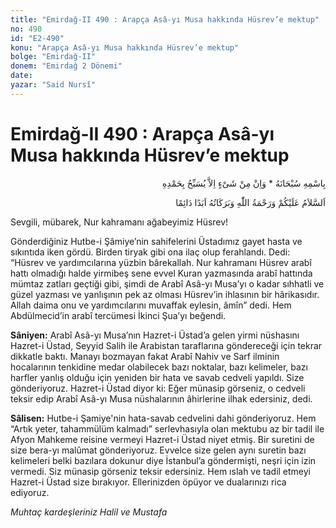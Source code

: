 ```yaml
---
title: "Emirdağ-II 490 : Arapça Asâ-yı Musa hakkında Hüsrev’e mektup"
no: 490
id: "E2-490"
konu: "Arapça Asâ-yı Musa hakkında Hüsrev’e mektup"
bolge: "Emirdağ-II"
donem: "Emirdağ 2 Dönemi"
date: 
yazar: "Said Nursî"
---
```


# Emirdağ-II 490 : Arapça Asâ-yı Musa hakkında Hüsrev’e mektup

<p class="arabic" dir="rtl" title="Meal: “Subhân Allah’ın adıyla” * “Hiçbir şey yoktur ki O'nu hamd ile tesbih etmesin” [İsrâ 17:44]">بِاسْمِهِ سُبْحَانَهُ * وَاِنْ مِنْ شَىْءٍ اِلاَّ يُسَبِّحُ بِحَمْدِهِ</p>

<p class="arabic" dir="rtl" title="Meal: “Allah’ın selâmı, rahmeti ve bereketleri, ebedî ve dâimî olarak üzerinize olsun.”">اَلسَّلاَمُ عَلَيْكُمْ وَرَحْمَةُ اللّٰهِ وَبَرَكَاتُهُ اَبَدًا دَائِمًا</p>

Sevgili, mübarek, Nur kahramanı ağabeyimiz Hüsrev!

Gönderdiğiniz Hutbe-i Şâmiye’nin sahifelerini Üstadımız gayet hasta ve sıkıntıda iken gördü. Birden tiryak gibi ona ilaç olup ferahlandı. Dedi: “Hüsrev ve yardımcılarına yüzbin bârekallah. Nur kahramanı Hüsrev arabî hattı olmadığı halde yirmibeş sene evvel Kuran yazmasında arabî hattında mümtaz zatları geçtiği gibi, şimdi de Arabî Asâ-yı Musa’yı o kadar sıhhatli ve güzel yazması ve yanlışının pek az olması Hüsrev’in ihlasının bir hârikasıdır. Allah daima onu ve yardımcılarını muvaffak eylesin, âmîn” dedi. Hem Abdülmecid’in arabî tercümesi İkinci Şua’yı beğendi.

**Sâniyen:** Arabî Asâ-yı Musa’nın Hazret-i Üstad’a gelen yirmi nüshasını Hazret-i Üstad, Seyyid Salih ile Arabistan taraflarına göndereceği için tekrar dikkatle baktı. Manayı bozmayan fakat Arabî Nahiv ve Sarf ilminin hocalarının tenkidine medar olabilecek bazı noktalar, bazı kelimeler, bazı harfler yanlış olduğu için yeniden bir hata ve savab cedveli yapıldı. Size gönderiyoruz. Hazret-i Üstad diyor ki: Eğer münasip görseniz, o cedveli teksir edip Arabî Asâ-yı Musa nüshalarının âhirlerine ilhak edersiniz, dedi.

**Sâlisen:** Hutbe-i Şamiye'nin hata-savab cedvelini dahi gönderiyoruz. Hem “Artık yeter, tahammülüm kalmadı” serlevhasıyla olan mektubu az bir tadil ile Afyon Mahkeme reisine vermeyi Hazret-i Üstad niyet etmiş. Bir suretini de size bera-yı malûmat gönderiyoruz. Evvelce size gelen aynı suretin bazı kelimeleri belki bazılara dokunur diye İstanbul’a göndermişti, neşri için izin vermedi. Siz münasip görseniz teksir edersiniz. Hem ıslah ve tadil etmeyi Hazret-i Üstad size bırakıyor. Ellerinizden öpüyor ve dualarınızı rica ediyoruz.

*Muhtaç kardeşleriniz*
*Halil ve Mustafa*
